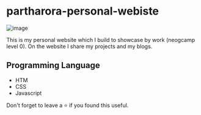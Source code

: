 # partharora-personal-webiste
![image](https://user-images.githubusercontent.com/105020410/190888620-044318bf-9071-4397-b85e-d75317cf9ff0.png)


This is my personal website which I build to showcase by work (neogcamp level 0).
On the website I share my projects and my blogs.

## Programming Language

- HTM
- CSS
- Javascript

Don't forget to leave a ⭐ if you found this useful.
